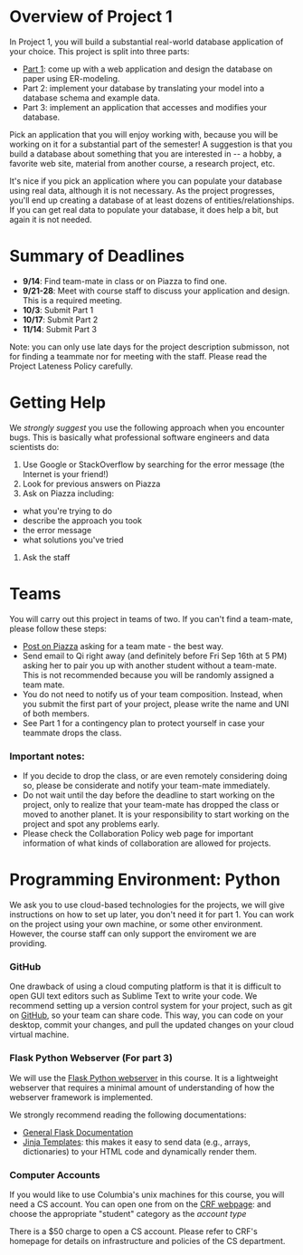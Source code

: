 # Overview of Project 1

In Project 1, you will build a substantial real-world database application of your choice. 
This project is split into three parts:

* [Part 1](./part1.md): come up with a web application and design the database on paper using ER-modeling.
* Part 2: implement your database by translating your model into a database schema and example data.
* Part 3: implement an application that accesses and modifies your database.

Pick an application that you will enjoy working with, because you will be working on it for a substantial part of the semester! 
A suggestion is that you build a database about something that you are interested in
-- a hobby, a favorite web site, material from another course, a research project, etc. 

It's nice if you pick an application where you can populate your database using real data, although it is not necessary.
As the project progresses, you'll end up creating a database of at least dozens of entities/relationships. 
If you can get real data to populate your database, it does help a bit, but again it is not needed. 


# Summary of Deadlines

* **9/14**: Find team-mate in class or on Piazza to find one.
* **9/21-28**: Meet with course staff to discuss your application and design.  This is a required meeting.
* **10/3**: Submit Part 1
* **10/17**: Submit Part 2
* **11/14**: Submit Part 3

Note: you can only use late days for the project description submisson, not for finding a teammate nor for meeting with the staff. Please read the Project Lateness Policy carefully. 


# Getting Help

We _strongly suggest_ you use the following approach when you encounter bugs.  This is basically what
professional software engineers and data scientists do:

1. Use Google or StackOverflow by searching for the error message (the Internet is your friend!)
1. Look for previous answers on Piazza
1. Ask on Piazza including:
  * what you're trying to do
  * describe the approach you took
  * the error message
  * what solutions you've tried
1. Ask the staff


# Teams

You will carry out this project in teams of two. If you can't find a team-mate, please follow these steps:

* [Post on Piazza](https://piazza.com/class/irvic0xfdqk3p6?cid=5) asking for a team mate - the best way.
* Send email to Qi right away (and definitely before Fri Sep 16th at 5 PM) asking her to pair you up with another student without a team-mate. This is not recommended because you will be randomly assigned a team mate.
* You do not need to notify us of your team composition. 
  Instead, when you submit the first part of your project, please write the name and UNI of both members.
* See Part 1 for a contingency plan to protect yourself in case your teammate drops the class.


### Important notes:

* If you decide to drop the class, or are even remotely considering doing so, please be considerate and notify your team-mate immediately.
* Do not wait until the day before the deadline to start working on the project, only to realize that your team-mate has dropped the class or moved to another planet. It is your responsibility to start working on the project and spot any problems early.
* Please check the Collaboration Policy web page for important information of what kinds of collaboration are allowed for projects.


# Programming Environment: Python

We ask you to use cloud-based technologies for the projects, we will give instructions on how to set up later, you don't need it for part 1. You can work on the project using your own machine, or some other environment. However, the course staff can only support the enviroment we are providing. 


### GitHub

One drawback of using a cloud computing platform is that it is difficult to open GUI text editors
such as Sublime Text to write your code.  We recommend setting up a version control system for your project, 
such as git on [GitHub](http://www.github.com), so your team can share code. This way, you can code on your desktop, commit your changes, and pull the updated changes on your cloud virtual machine.


### Flask Python Webserver (For part 3)

We will use the [Flask Python webserver](http://flask.pocoo.org/) in this course.
It is a lightweight webserver that requires a minimal amount of understanding of how the webserver framework is implemented.

We strongly recommend reading the following documentations:

* [General Flask Documentation](http://flask.pocoo.org/)
* [Jinja Templates](http://jinja.pocoo.org/docs/dev/templates/): this makes it easy to send data (e.g., arrays, dictionaries) 
  to your HTML code and dynamically render them.


### Computer Accounts

If you would like to use Columbia's unix machines for this course, you will
need a CS account.  You can open one from on the [CRF webpage](https://www.cs.columbia.edu/~crf/accounts/cs.html):
and choose the appropriate "student" category as the _account type_

There is a $50 charge to open a CS account. 
Please refer to CRF's homepage for details on infrastructure and policies of the CS department.
